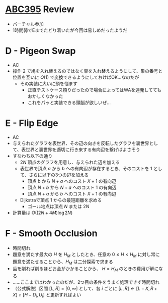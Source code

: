 # [ABC395](https://atcoder.jp/contests/abc395) Review
- バーチャル参加
- 1時間弱でEまでたどり着いたが今回は易しめだったようだ

# D - Pigeon Swap
- AC
- 操作 $2$ で鳩を入れ替えるのではなく巣を入れ替えるようにして、巣の番号と位置を互いに $O(1)$ で変換できるようにしておけばOK…なのだが
  - その実装に大いに頭を悩ます
    - 正直テストケース頼りだったので場合によってはWAを連発しててもおかしくなかった
    - これをパッと実装できる頭脳が欲しいぜ…

# E - Flip Edge
- AC
- 与えられたグラフを表世界、その辺の向きを反転したグラフを裏世界として、表世界と裏世界を適切に行き来する有向辺を繋げばよさそう
- すなわち以下の通り
  - $2N$ 頂点のグラフを用意し、与えられた辺を加える
  - 表世界で頂点 $a$ から $b$ への有向辺が存在するとき、そのコストを $1$ として、さらに以下の3つの辺を加える
    - 頂点 $b$ から $N+a$ へのコスト $X+1$ の有向辺
    - 頂点 $N+b$ から $N+a$ へのコスト $1$ の有向辺
    - 頂点 $N+a$ から $b$ へのコスト $X+1$ の有向辺
  - Dijkstraで頂点 $1$ からの最短距離を求める
    - ゴール地点は頂点 $N$ または $2N$
- 計算量は $O((2N+4M)\log{2N})$

# F - Smooth Occlusion
- 時間切れ
- 題意を満たす最大の $H$ を $H_M$ としたとき、任意の $0 \leq H < H_M$ に対し常に題意を満たせることから、$H_M$ は二分探索で求まる
- 歯を削れば削るほどお金がかかることから、 $H = H_M$ のときの費用が解になる
- ……ここまではわかったのだが、2つ目の条件をうまく処理できず時間切れ
- （公式解説）区間 $[L, R] = [0, \infty]$ として、各 $i$ ごとに $[L, R] \gets [L - X, R + X] \cap [H - D_i, U_i]$ と更新すればよい